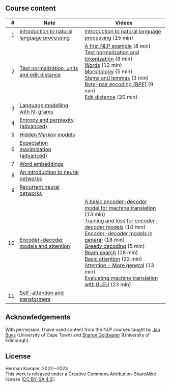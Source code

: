 ## Course content

| # | Note | Videos |
|---:|---|---|
| 1 | [Introduction to natural language processing](notes/01_intro_notes.pdf) | [Introduction to natural language processing](https://youtu.be/ZxG1YFrYuOU&list=PLmZlBIcArwhOqEQwyk2TBHmtEKTGPMu5d) (15 min) |
| 2 | [Text normalization, units and edit distance](notes/02_units_distance_notes.pdf) | [A first NLP example](https://youtu.be/k4Co_47zeO4&list=PLmZlBIcArwhOqEQwyk2TBHmtEKTGPMu5d) (8 min)<br>[Text normalization and tokenization](https://youtu.be/Y2FBKCwww50&list=PLmZlBIcArwhOqEQwyk2TBHmtEKTGPMu5d) (8 min)<br>[Words](https://youtu.be/o_v279Ip4GU&list=PLmZlBIcArwhOqEQwyk2TBHmtEKTGPMu5d) (12 min)<br>[Morphology](https://youtu.be/zMMrn7BZefc&list=PLmZlBIcArwhOqEQwyk2TBHmtEKTGPMu5d) (5 min)<br>[Stems and lemmas](https://youtu.be/DWsiL01hMwk&list=PLmZlBIcArwhOqEQwyk2TBHmtEKTGPMu5d) (3 min)<br>[Byte-pair encoding (BPE)](https://youtu.be/20xtCxAAkFw&list=PLmZlBIcArwhOqEQwyk2TBHmtEKTGPMu5d) (9 min)<br>[Edit distance](https://youtu.be/C2cRO9BqlZw&list=PLmZlBIcArwhOqEQwyk2TBHmtEKTGPMu5d) (20 min) |
| 3 | [Language modelling with N-grams](notes/03_lm_ngrams_notes.pdf) |  |
| 4 | [Entropy and perplexity (advanced)](notes/04_entropy_perplexity_notes.pdf) |  |
| 5 | [Hidden Markov models](notes/05_hmm_notes.pdf) |  |
| 6 | [Expectation maximization (advanced)](notes/06_em_notes.pdf) |  |
| 7 | [Word embeddings](notes/07_word_embeddings_notes.pdf) |  |
| 8 | [An introduction to neural networks](notes/08_nn_notes.pdf) |  |
| 9 | [Recurrent neural networks](notes/09_rnn_notes.pdf) |  |
| 10 | [Encoder-decoder models and attention](notes/10_encdec_attention_notes.pdf) | [A basic encoder-decoder model for machine translation](https://youtu.be/gHk2IWivt_8&list=PLmZlBIcArwhPHmHzyM_cZJQ8_v5paQJTV) (13 min)<br>[Training and loss for encoder-decoder models](https://youtu.be/aBZUTuT1Izs&list=PLmZlBIcArwhPHmHzyM_cZJQ8_v5paQJTV) (10 min)<br>[Encoder-decoder models in general](https://youtu.be/N8AzPeAORKM&list=PLmZlBIcArwhPHmHzyM_cZJQ8_v5paQJTV) (18 min)<br>[Greedy decoding](https://youtu.be/DW5C3eqAFQM&list=PLmZlBIcArwhPHmHzyM_cZJQ8_v5paQJTV) (5 min)<br>[Beam search](https://youtu.be/uG3xoYNo3HM&list=PLmZlBIcArwhPHmHzyM_cZJQ8_v5paQJTV) (18 min)<br>[Basic attention](https://youtu.be/BSSoEtv5jvQ&list=PLmZlBIcArwhPHmHzyM_cZJQ8_v5paQJTV) (22 min)<br>[Attention - More general](https://youtu.be/k-5QMalS8bQ&list=PLmZlBIcArwhPHmHzyM_cZJQ8_v5paQJTV) (13 min)<br>[Evaluating machine translation with BLEU](https://youtu.be/evDKNiNs09o&list=PLmZlBIcArwhPHmHzyM_cZJQ8_v5paQJTV) (23 min) |
| 11 | [Self-attention and transformers](notes/11_transformers_notes.pdf) |  |



## Acknowledgements

With permission, I have used content from the NLP courses taught by
[Jan Buys](https://www.janmbuys.com/) (University of Cape Town) and
[Sharon Goldwater](https://homepages.inf.ed.ac.uk/sgwater/)
(University of Edinburgh).


## License

Herman Kamper, 2022--2023  
This work is released under a Creative Commons Attribution-ShareAlike
license ([CC BY-SA 4.0](http://creativecommons.org/licenses/by-sa/4.0/)).
